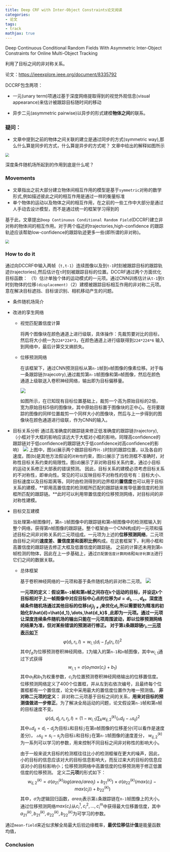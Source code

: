 ```yaml
---
title: Deep CRF with Inter-Object Constraints论文阅读
categories:
- 论文
tags:
- track
mathjax: true
---
```


Deep Continuous Conditional Random Fields With Asymmetric Inter-Object Constraints for Online Multi-Object Tracking

利用了目标之间的非对称关系。

<!--more-->

论文：https://ieeexplore.ieee.org/document/8335792

DCCRF包含两项：

- 一元(unary term)项通过基于深度网络提取得到的视觉外观信息(visual appearance)来估计被跟踪目标随时间的移动

- 异步二元(asymmetric pairwise)以异步的形式建模**物体之间**的联系。

  

### 疑问：

- 文章中提到之前的物体之间关联的建立是通过同步的方式(symmetric way),那么什么算是同步的方式，什么算是异步的方式呢？
  文章中给出的解释如图所示

<img src="deep_crf_tracking\1.png" style="zoom:75%;" />



深度条件随机场所起到的作用到底是什么呢？

###  Movements

- 文章指出之前大部分建立物体间相互作用的模型是基于`symmetric`对称的数学形式,例如描述彼此之间的相互作用是通过一样的衡量标准
- 单个物体的运动以及物体之间的相互作用，在之前的一些工作中大部分是通过人手动去设计模型，而不是通过统一的框架学习得到的

基于此，文章提出`Deep Continuous Conditional Random Field`(DCCRF)建立非对称的物体间的相互作用。对于两个临近的trajectories,high-confidence 的跟踪轨迹应该帮助low-confidence的跟踪轨迹更多一些(即所谓的非对称)。

<img src="deep_crf_tracking\2.png" style="zoom:75%;" />

### How to do it

​	通过向DCCRF中输入两帧（`t,t-1`）连续图像以及到`t-1`时刻被跟踪目标的跟踪轨迹(trajectories),然后估计在`t`时刻被跟踪目标的位置。
​	DCCRF通过两个方面优化目标函数：
​		（1）估计单独个体的运动模式的一元项。通过CNN训练估计从`t-1`到`t`时刻物体的位移`(displacement)`
​		（2）建模被跟踪目标相互作用的非对称二元项。意在解决目标遮挡、目标误识别、相机移动产生的问题。

- 条件随机场简介

- 改进的孪生网络

  - 视觉匹配置信度计算

    将两个图像块在颜色通道上进行级联，具体操作：先裁剪要对比的目标，然后将大小统一为`224*224*3`，在颜色通道上进行级联得到`224*224*6` 输入到网络中，最后计算交叉熵损失。

  - 位移预测网络

    在该框架下，通过CNN预测目标从第`n-1`帧到`n`帧图像的像素位移。对于每一条跟踪链(trajecotry),通过裁剪第`n-1`帧图像和第`n`帧图像，然后在颜色通道上级联送入卷积神经网络，输出即为目标偏移量。

    ![](deep_crf_tracking\3.png)

    如图所示，在已知现有目标位置基础上，裁剪一个高为原始目标的2倍，宽为原始目标5倍的图像块，其中原始目标置于图像块的正中心。在将要跟踪的图像的同样位置裁剪一个同样大小的图像块，然后与上一步得到的图像块在颜色通道进行级联，作为CNN的输入。

- 目标关系分析
  通过高准确度的跟踪链来修正低准确度的跟踪链(trajectory),（小框对于大框的影响应该远大于大框对小框的影响，同理高confidence的跟踪链对于低confidence的跟踪链大于低confidence对高confidence的影响）
  ![](deep_crf_tracking\5.png)
  上图中，图(a)展示两个跟踪目标咋i`t-1`时刻的跟踪位置，以及各自的速度。图(b)是其他方法假设的`对称性`约束，图(c)展示了当检测框不准确时，对称性目标关系约束的局限性。图(d)展示了非对称目标关系约束，通过小目标的运动关系修正大部表的错误预测。
  因此，目标关系的建模必须考虑目标关系的不对称性，即单向性。常见的可以反映目标不对称性的信号有：目标大小、目标速度以及目标距离等。同时由检测得到的边界框的**置信度**也可以用于目标关系的建模，**即用高置信度的检测框所匹配的跟踪链来推导低置信度的检测框所匹配的跟踪链。**此时可以利用带置信度的位移预测网络，对目标间的非对称性建模。

- 目标交互建模

  当处理第`n`帧图像时，第`n-1`帧图像中的跟踪链和第`n`帧图像中的检测框输入到整个网络，获得第n帧图像的跟踪链。整个框架由一个CNN构成的一元项和描述目标之间非对称关系的二元项组成。一元项为上述的**位移预测网络**，二元项由目标之间的**速度差、置信度差和面积比例**构成。在这套框架下，利用小框和高置信度的跟踪链去修正大框及低置信度的跟踪链。
  之前的计算还未用到第`n`帧检测的物体，因此在上一步基础上，通过`匹配置信度计算网络`和`匈牙利算法`进行它们之间的数据关联。

  - 总体框架

    基于卷积神经网络的一元项和基于条件随机场的非对称二元项。
    ![](deep_crf_tracking\6.png)

    **一元项的定义：**假设第`n-1`帧和第`n`帧之间存在`k`个运动的目标，并设这`k`个目标相对于上一帧图像中对应目标中心点的位移为$d=d_1,\dots,d_k$。深度连续条件随机场通过其他目标的位移$(d_j)_{j\neq i}$来优化$d_i$,所以需要较为精准的初始化$\hat{d}=\hat{d_1},\dots,\hat{d_k}$ ,此即为一元项。通过一元项让深度连续条件随机场的输出只能在一元项周围波动，即以位移预测网络的结果为准，但对某些错误的预测进行修正。
    对于第`i`条跟踪链$r_i$,**<u>一元项表示如下</u>**
    $$
    \varphi(d_i,r_i,I)=w_{i,1}(d_i-f_d(r_i,I))^2
    $$
    其中$f_d$为位移预测卷积神经网络，`I`为输入的第`n-1`和`n`帧图像，其中$w_{i,1}$通过下式获得
    $$
    w_{i,1}=\sigma(a_1max(c_i)+b_1)
    $$
    其中$a_1$和$b_1$为权重参数，$c_i$为位置预测卷积神经网络输出的位移置信度。位移预测网络定义了400个位置框，并从左到右依次编号，且最终每个位置框都有一个置信度，论文中采用最大的置信度位置作为唯一预测值。
    **非对称二元项的定义：** 非对称二元项基于目标之间的关系，**用来对目标的预测值做进一步修正**。为了解决全局运动的问题，论文假设第`n-1`帧和第`n`帧的目标速度不变。
    $$
    \psi(d_i,d_j,r_i,r_j,I)=(1-w_{i,1})\sum_k{w_{ij,2}^{(k)}(\vartriangle d_{ij}-\vartriangle s_{ij})}^2
    $$
    其中$\vartriangle d_{ij}=d_i-d_j$为目标`i`和目标`j`在第`n`帧图像的位移差分(可以看作是速度差分)，
    	   $\vartriangle s_{ij}=s_i-s_j$为目标`i`和目标`j`在第`n-1`帧图像的速度差分，
    	   $w_{ij,2}^{(k)}$为一系列可以学习的参数，用来控制不同目标之间非对称性的影响大小。

    由于一般来说大目标的检测框往往比小的检测框催在更大的噪声，因此，小的目标的信息应该对大的目标信息影响大，而反过来大的目标的信息应该对小的目标影响小；位移预测网络中高置信度的位移预测用于修正低置信度的位移预测。
    定义**二元项**的形式如下：
    $$
    w_{ij,2}^{(k)}=\sigma(a_{21}^{(k)}log(area_i/area_j)+b_{21}^{(k)})\times\sigma(a_{22}^{(k)}(max(c_i)-max(c_j))+b_{22}^{(k)})
    $$
    其中，$\sigma$为逻辑回归函数，$area_i$表示第`i`条跟踪链在`n-1`帧图像上的大小。通过位移预测网络$max(c_i)$从${c_i^1,c_i^2,\dots,c_i^m}$中获得最大位移置信度，其中$a_{21}^{(k)},b_{21}^{(k)},a_{22}^{(k)},b_{22}^{(k)}$为可学习的参数。



通过`mean-field`来近似求解全局最大后验边缘概率，**最优位移估计值**是能量函数均值，

### Conclusion


